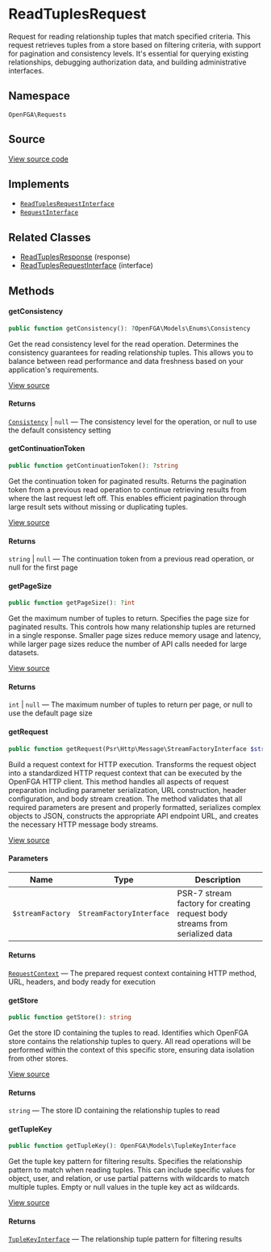 # ReadTuplesRequest

Request for reading relationship tuples that match specified criteria. This request retrieves tuples from a store based on filtering criteria, with support for pagination and consistency levels. It&#039;s essential for querying existing relationships, debugging authorization data, and building administrative interfaces.

## Namespace
`OpenFGA\Requests`

## Source
[View source code](https://github.com/evansims/openfga-php/blob/main/src/Requests/ReadTuplesRequest.php)

## Implements
* [`ReadTuplesRequestInterface`](ReadTuplesRequestInterface.md)
* [`RequestInterface`](RequestInterface.md)

## Related Classes
* [ReadTuplesResponse](Responses/ReadTuplesResponse.md) (response)
* [ReadTuplesRequestInterface](Requests/ReadTuplesRequestInterface.md) (interface)

## Methods

#### getConsistency

```php
public function getConsistency(): ?OpenFGA\Models\Enums\Consistency
```

Get the read consistency level for the read operation. Determines the consistency guarantees for reading relationship tuples. This allows you to balance between read performance and data freshness based on your application&#039;s requirements.

[View source](https://github.com/evansims/openfga-php/blob/main/src/Requests/ReadTuplesRequest.php#L71)

#### Returns
[`Consistency`](Models/Enums/Consistency.md) &#124; `null` — The consistency level for the operation, or null to use the default consistency setting
#### getContinuationToken

```php
public function getContinuationToken(): ?string
```

Get the continuation token for paginated results. Returns the pagination token from a previous read operation to continue retrieving results from where the last request left off. This enables efficient pagination through large result sets without missing or duplicating tuples.

[View source](https://github.com/evansims/openfga-php/blob/main/src/Requests/ReadTuplesRequest.php#L80)

#### Returns
`string` &#124; `null` — The continuation token from a previous read operation, or null for the first page
#### getPageSize

```php
public function getPageSize(): ?int
```

Get the maximum number of tuples to return. Specifies the page size for paginated results. This controls how many relationship tuples are returned in a single response. Smaller page sizes reduce memory usage and latency, while larger page sizes reduce the number of API calls needed for large datasets.

[View source](https://github.com/evansims/openfga-php/blob/main/src/Requests/ReadTuplesRequest.php#L89)

#### Returns
`int` &#124; `null` — The maximum number of tuples to return per page, or null to use the default page size
#### getRequest

```php
public function getRequest(Psr\Http\Message\StreamFactoryInterface $streamFactory): OpenFGA\Network\RequestContext
```

Build a request context for HTTP execution. Transforms the request object into a standardized HTTP request context that can be executed by the OpenFGA HTTP client. This method handles all aspects of request preparation including parameter serialization, URL construction, header configuration, and body stream creation. The method validates that all required parameters are present and properly formatted, serializes complex objects to JSON, constructs the appropriate API endpoint URL, and creates the necessary HTTP message body streams.

[View source](https://github.com/evansims/openfga-php/blob/main/src/Requests/ReadTuplesRequest.php#L100)

#### Parameters
| Name             | Type                     | Description                                                                 |
| ---------------- | ------------------------ | --------------------------------------------------------------------------- |
| `$streamFactory` | `StreamFactoryInterface` | PSR-7 stream factory for creating request body streams from serialized data |

#### Returns
[`RequestContext`](Network/RequestContext.md) — The prepared request context containing HTTP method, URL, headers, and body ready for execution
#### getStore

```php
public function getStore(): string
```

Get the store ID containing the tuples to read. Identifies which OpenFGA store contains the relationship tuples to query. All read operations will be performed within the context of this specific store, ensuring data isolation from other stores.

[View source](https://github.com/evansims/openfga-php/blob/main/src/Requests/ReadTuplesRequest.php#L122)

#### Returns
`string` — The store ID containing the relationship tuples to read
#### getTupleKey

```php
public function getTupleKey(): OpenFGA\Models\TupleKeyInterface
```

Get the tuple key pattern for filtering results. Specifies the relationship pattern to match when reading tuples. This can include specific values for object, user, and relation, or use partial patterns with wildcards to match multiple tuples. Empty or null values in the tuple key act as wildcards.

[View source](https://github.com/evansims/openfga-php/blob/main/src/Requests/ReadTuplesRequest.php#L131)

#### Returns
[`TupleKeyInterface`](Models/TupleKeyInterface.md) — The relationship tuple pattern for filtering results
